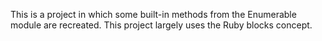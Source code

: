This is a project in which some built-in methods from the Enumerable module are recreated. This project largely uses the Ruby blocks concept.